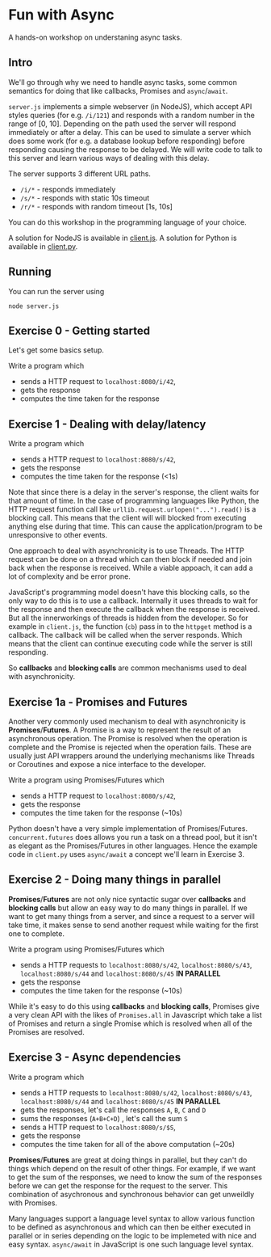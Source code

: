 Fun with Async
============================

A hands-on workshop on understaning async tasks. 

## Intro 

We'll go through why we need to handle async tasks, some common semantics for doing that like callbacks, Promises and `async`/`await`.

`server.js` implements a simple webserver (in NodeJS), which accept API styles queries (for e.g. `/i/121`) and responds with a random number in the range of [0, 10]. Depending on the path used the server will respond immediately or after a delay. This can be used to simulate a server which does some work (for e.g. a database lookup before responding) before responding causing the response to be delayed. We will write code to talk to this server and learn various ways of dealing with this delay.

The server supports 3 different URL paths.

- `/i/*` - responds immediately
- `/s/*` - responds with static 10s timeout
- `/r/*` - responds with random timeout [1s, 10s]

You can do this workshop in the programming language of your choice. 

A solution for NodeJS is available in [client.js](/client.js).
A solution for Python is available in [client.py](/client.py).


## Running

You can run the server using

```
node server.js
```

## Exercise 0 - Getting started

Let's get some basics setup. 

Write a program which 
- sends a HTTP request to `localhost:8080/i/42`, 
- gets the response
- computes the time taken for the response

## Exercise 1 - Dealing with delay/latency

Write a program which 
- sends a HTTP request to `localhost:8080/s/42`, 
- gets the response
- computes the time taken for the response (<1s)

Note that since there is a delay in the server's response, the client waits for that amount of time. In the case of programming languages like Python, the HTTP request function call like `urllib.request.urlopen("...").read()` is a blocking call. This means that the client will will blocked from executing anything else during that time. This can cause the application/program to be unresponsive to other events.

One approach to deal with asynchronicity is to use Threads. The HTTP request can be done on a thread which can then block if needed and join back when the response is received. While a viable appoach, it can add a lot of complexity and be error prone.

JavaScript's programming model doesn't have this blocking calls, so the only way to do this is to use a callback. Internally it uses threads to wait for the response and then execute the callback when the response is received. But all the innerworkings of threads is hidden from the developer. So for example in `client.js`, the function (`cb`) pass in to the `httpget` method is a callback. The callback will be called when the server responds. Which means that the client can continue executing code while the server is still responding.

So **callbacks** and **blocking calls** are common mechanisms used to deal with asynchronicity.

## Exercise 1a - Promises and Futures

Another very commonly used mechanism to deal with asynchronicity is **Promises**/**Futures**. A Promise is a way to represent the result of an asynchronous operation. The Promise is resolved when the operation is complete and the Promise is rejected when the operation fails. These are usually just API wrappers around the underlying mechanisms like Threads or Coroutines and expose a nice interface to the developer.

Write a program using Promises/Futures which 
- sends a HTTP request to `localhost:8080/s/42`, 
- gets the response
- computes the time taken for the response (~10s)

Python doesn't have a very simple implementation of Promises/Futures. `concurrent.futures` does allows you run a task on a thread pool, but it isn't as elegant as the Promises/Futures in other languages. Hence the example code in `client.py` uses `async/await` a concept we'll learn in Exercise 3.

## Exercise 2 - Doing many things in parallel

**Promises**/**Futures** are not only nice syntactic sugar over **callbacks** and **blocking calls** but allow an easy way to do many things in parallel. If we want to get many things from a server, and since a request to a server will take time, it makes sense to send another request while waiting for the first one to complete.

Write a program using Promises/Futures which 
- sends a HTTP requests to `localhost:8080/s/42`, `localhost:8080/s/43`, `localhost:8080/s/44` and `localhost:8080/s/45` **IN PARALLEL**
- gets the response
- computes the time taken for the response (~10s)

While it's easy to do this using **callbacks** and **blocking calls**, Promises give a very clean API with the likes of `Promises.all` in Javascript which take a list of Promises and return a single Promise which is resolved when all of the Promises are resolved.

## Exercise 3 - Async dependencies

Write a program which 
- sends a HTTP requests to `localhost:8080/s/42`, `localhost:8080/s/43`, `localhost:8080/s/44` and `localhost:8080/s/45` **IN PARALLEL**
- gets the responses, let's call the responses `A`, `B`, `C` and `D`
- sums the responses (`A+B+C+D`) , let's call the sum `S`
- sends a HTTP request to `localhost:8080/s/$S`,
- gets the response
- computes the time taken for all of the above computation (~20s)

**Promises**/**Futures** are great at doing things in parallel, but they can't do things which depend on the result of other things. For example, if we want to get the sum of the responses, we need to know the sum of the responses before we can get the response for the request to the server. This combination of asychronous and synchronous behavior can get unweildly with Promises.

Many languages support a language level syntax to allow various function to be defined as asynchronous and which can then be either executed in parallel or in series depending on the logic to be implemeted with nice and easy syntax. `async/await` in JavaScript is one such language level syntax.
